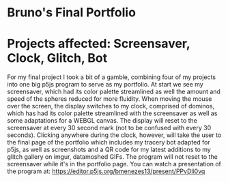 # Bruno's Final Portfolio
# Projects affected: Screensaver, Clock, Glitch, Bot
For my final project I took a bit of a gamble, combining four of my projects into one big p5js program to serve as my portfolio.
At start we see my screensaver, which had its color palette streamlined as well the amount and speed of the spheres reduced for more fluidity. When moving the mouse over the screen, the display switches to my clock, comprised of dominos, which has had its color palette streamlined with the screensaver as well as some adaptations for a WEBGL canvas. The display will reset to the screensaver at every 30 second mark (not to be confused with every 30 seconds). Clicking anywhere during the clock, however, will take the user to the final page of the portfolio which includes my tracery bot adapted for p5js, as well as screenshots and a QR code for my latest additions to my glitch gallery on imgur, datamoshed GIFs. The program will not reset to the screensaver while it's in the portfolio page.
You can watch a presentation of the program at: https://editor.p5js.org/bmenezes13/present/PPvDli0vq
